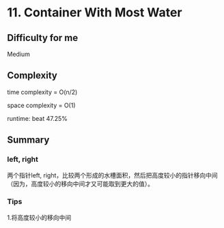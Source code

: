 # 11. Container With Most Water
## Difficulty for me
Medium

## Complexity
time complexity = O(n/2)

space complexity = O(1)

runtime: beat 47.25%

## Summary
### left, right
两个指针left, right，比较两个形成的水槽面积，然后把高度较小的指针移向中间（因为，高度较小的移向中间才又可能取到更大的值）。

### Tips
1.将高度较小的移向中间
